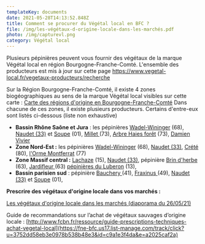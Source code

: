 ```yaml
---
templateKey: documents
date: 2021-05-28T14:13:52.848Z
title: Comment se procurer du Végétal local en BFC ?
file: /img/les-végétaux-d-origine-locale-dans-les-marchés.pdf
photo: /img/capturevl.png
category: Végétal local
---
```

Plusieurs pépinières peuvent vous fournir des végétaux de la marque Végétal local en région Bourgogne-Franche-Comté. L'ensemble des producteurs est mis à jour sur cette page <https://www.vegetal-local.fr/vegetaux-producteurs/recherche>

Sur la Région Bourgogne-Franche-Comté, il existe 4 zones biogéographiques au sens de la marque Végétal local visibles sur cette carte : <a href="/img/ro-vl-dans-la-région-bfc.pdf" target="_blank">Carte des régions d'origine en Bourgogne-Franche-Comté</a>  Dans chacune de ces zones, il existe plusieurs producteurs. Certains d'entre-eux sont listés ci-dessous (liste non exhaustive)

* **Bassin Rhône Saône et Jura** : les pépinières [Wadel-Wininger](https://www.pepinieres-wadel-wininger.fr/) (68), [Naudet (33)](https://www.pepinieres-naudet.com/) et [Soupe](http://pepinieres-soupe.com/) (01), [Millet ](https://www.pepinieres-millet.com/)(73), [Arbre Haies forêt](http://www.arbre-haie-foret.com/) (73), [Damien Vivier](https://www.damien-vivier-pepinieres-38.fr/)
* **Zone Nord-Est :** les pépinières [Wadel-Wininger](https://www.pepinieres-wadel-wininger.fr/) (68), [Naudet (33)](https://www.pepinieres-naudet.com/), [Crété ](http://www.pepinieres-crete.fr/)(80), [l'Orme Montferrat](http://www.pepiniere-77.com/) (77)
* **Zone Massif central :** [Lachaze](http://www.pepiniere-lachaze.fr/) (15), [Naudet (33)](https://www.pepinieres-naudet.com/), pépinière [Brin d'herbe](http://pepiniere.brindherbe.org/) (63), [Jardifleur ](https://jardifleurs.business.site/?utm_source=gmb&utm_medium=referral)(63) [pépinières du Luberon](http://www.pepinieres-naudet.com/boutique/9__pepiniere-du-luberon) (13), 
* **Bassin parisien sud** : pépinière [Bauchery ](http://www.bauchery.fr/)(41), [Fraxinus ](http://www.fraxinus-sp.fr/)(49), [Naudet (33)](https://www.pepinieres-naudet.com/) et [Soupe](http://pepinieres-soupe.com/) (01),

**Prescrire des végétaux d'origine locale dans vos marchés :**

<a href="/img/les-végétaux-d-origine-locale-dans-les-marchés.pdf" target="_blank">Les végétaux d'origine locale dans les marchés (diaporama du 26/05/21)</a>

Guide de recommandations sur l’achat de végétaux sauvages d’origine locale : [http://www.fcbn.fr/ressource/guide-prescriptions-techniques-achat-vegetal-local](https://fne-bfc.us17.list-manage.com/track/click?u=3752dd58eb3e0978b538b48e3&id=c9a1e3f4da&e=a2025caf2a)